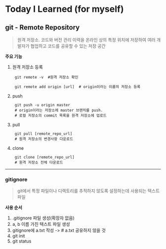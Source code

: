 # Today I Learned (for myself)
## git - Remote Repository

> 원격 저장소.
> 코드와 버전 관리 이력을 온라인 상의 특정 위치에 저장하여 여러 개발자가 협업하고 코드를 공유할 수 있는 저장 공간

**주요 기능**
1. 원격 저장소 등록

        git remote -v  #원격 저장소 확인

        git remote add origin [url]  # origin이라는 이름의 저장소 등록

2. push
        
        git push -u origin master
        # origin이라는 저장소에 master 브랜치를 push.
        # 로컬 저장소의 commit 목록을 원격 저장소에 업로드

3. pull

        git pull [remote_repo_url]
        # 원격 저장소의 변경사항 다운로드

4. clone

        git clone [remote_repo_url]
        # 원격 저장소 전체 다운로드


---

### gitignore
> git에서 특정 파일이나 디렉토리를 추적하지 않도록 설정하는데 사용되는 텍스트 파일

**사용 순서**
1. .gitignore 파일 생성(확장자 없음)
2. a, b 이름 가진 텍스트 파일 생성
3. gitignore에 a.txt 작성 -> # a.txt 공유하지 않을 것
4. git init
5. git status